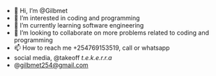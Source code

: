 - 👋 Hi, I’m @Gilbmet
- 👀 I’m interested in coding and programming
- 🌱 I’m currently learning software engineering
- 💞️ I’m looking to collaborate on more problems related to coding and programming
- 📫 How to reach me +254769153519, call or whatsapp
- social media, @takeoff _t.e.k.e.r.r.a_
- @gilbmet254@gmail.com

<!---
Gilbmet/Gilbmet is a ✨ special ✨ repository because its `README.md` (this file) appears on your GitHub profile.
You can click the Preview link to take a look at your changes.
--->
